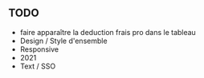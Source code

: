 ## TODO

- faire apparaître la deduction frais pro dans le tableau
- Design / Style d'ensemble
- Responsive
- 2021
- Text / SSO

